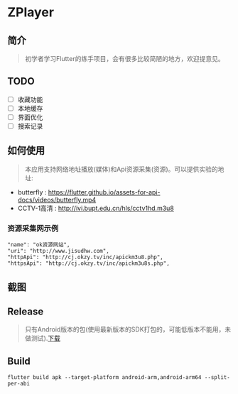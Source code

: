 # ZPlayer


## 简介
> 初学者学习Flutter的练手项目，会有很多比较简陋的地方，欢迎提意见。


## TODO

+ [ ] 收藏功能
+ [ ] 本地缓存
+ [ ] 界面优化
+ [ ] 搜索记录

## 如何使用
> 本应用支持网络地址播放(媒体)和Api资源采集(资源)。可以提供实验的地址:

+ butterfly : https://flutter.github.io/assets-for-api-docs/videos/butterfly.mp4
+ CCTV-1高清 :  http://ivi.bupt.edu.cn/hls/cctv1hd.m3u8

### 资源采集网示例

```
"name": "ok资源网站",
"uri": "http://www.jisudhw.com",
"httpApi": "http://cj.okzy.tv/inc/apickm3u8.php",
"httpsApi": "http://cj.okzy.tv/inc/apickm3u8s.php",
```

## 截图


## Release
> 只有Android版本的包(使用最新版本的SDK打包的，可能低版本不能用，未做测试).[下载]()

## Build
```shell script
flutter build apk --target-platform android-arm,android-arm64 --split-per-abi
```